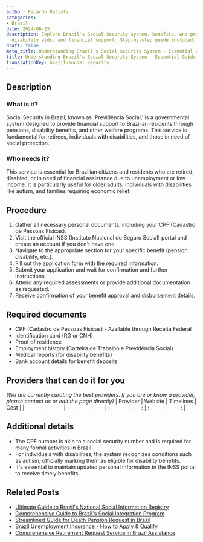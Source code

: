 ```yaml
---
author: Ricardo Batista
categories:
- Brazil
date: 2024-06-23
description: Explore Brazil's Social Security system, benefits, and process for pensions,
  disability aids, and financial support. Step-by-step guide included.
draft: false
meta_title: Understanding Brazil's Social Security System - Essential Guide
title: Understanding Brazil's Social Security System - Essential Guide
translationKey: brazil-social_security
---
```



## Description
### What is it?
Social Security in Brazil, known as 'Previdência Social,' is a governmental system designed to provide financial support to Brazilian residents through pensions, disability benefits, and other welfare programs. This service is fundamental for retirees, individuals with disabilities, and those in need of social protection.

### Who needs it?
This service is essential for Brazilian citizens and residents who are retired, disabled, or in need of financial assistance due to unemployment or low income. It is particularly useful for older adults, individuals with disabilities like autism, and families requiring economic relief.

## Procedure

1. Gather all necessary personal documents, including your CPF (Cadastro de Pessoas Físicas).
2. Visit the official INSS (Instituto Nacional do Seguro Social) portal and create an account if you don't have one.
3. Navigate to the appropriate section for your specific benefit (pension, disability, etc.).
4. Fill out the application form with the required information.
5. Submit your application and wait for confirmation and further instructions.
6. Attend any required assessments or provide additional documentation as requested.
7. Receive confirmation of your benefit approval and disbursement details.


## Required documents

- CPF (Cadastro de Pessoas Físicas) - Available through Receita Federal
- Identification card (RG or CNH)
- Proof of residence
- Employment history (Carteira de Trabalho e Previdência Social)
- Medical reports (for disability benefits)
- Bank account details for benefit deposits


## Providers that can do it for you
_(We are currently curating the best providers. If you are or know a provider, please contact us or edit the page directly)_
| Provider        |     Website     |     Timelines    |       Cost      |
| --------------- | --------------- |  :-------------: | :-------------: |

## Additional details

- The CPF number is akin to a social security number and is required for many formal activities in Brazil.
- For individuals with disabilities, the system recognizes conditions such as autism, officially marking them as eligible for disability benefits.
- It's essential to maintain updated personal information in the INSS portal to receive timely benefits.

## Related Posts

- [Ultimate Guide to Brazil's National Social Information Registry](https://tramitit.com/english/guides/brazil/national_social_information_registry/)
- [Comprehensive Guide to Brazil's Social Integration Program](https://tramitit.com/english/guides/brazil/social_integration_program/)
- [Streamlined Guide for Death Pension Request in Brazil](https://tramitit.com/english/guides/brazil/death_pension_request/)
- [Brazil Unemployment Insurance - How to Apply & Qualify](https://tramitit.com/english/guides/brazil/unemployment_insurance/)
- [Comprehensive Retirement Request Service in Brazil Assistance](https://tramitit.com/english/guides/brazil/retirement_request/)